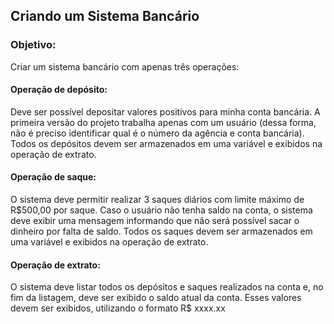 ## Criando um Sistema Bancário
### Objetivo:
Criar um sistema bancário com apenas três operações:

#### Operação de depósito:
Deve ser possível depositar valores positivos para minha conta bancária. A primeira versão do projeto trabalha apenas com um usuário (dessa forma, não é preciso identificar qual é o número da agência e conta bancária). Todos os depósitos devem ser armazenados em uma variável e exibidos na operação de extrato.

#### Operação de saque:
O sistema deve permitir realizar 3 saques diários com limite máximo de R$500,00 por saque. Caso o usuário não tenha saldo na conta, o sistema deve exibir uma mensagem informando que não será possível sacar o dinheiro por falta de saldo. Todos os saques devem ser armazenados em uma variável e exibidos na operação de extrato.

#### Operação de extrato:
O sistema deve listar todos os depósitos e saques realizados na conta e, no fim da listagem, deve ser exibido o saldo atual da conta. Esses valores devem ser exibidos, utilizando o formato R$ xxxx.xx
